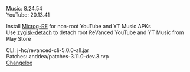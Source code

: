 Music: 8.24.54  
YouTube: 20.13.41  

Install [Microg-RE](https://github.com/WSTxda/MicroG-RE/releases/latest) for non-root YouTube and YT Music APKs  
Use [zygisk-detach](https://github.com/j-hc/zygisk-detach) to detach root ReVanced YouTube and YT Music from Play Store
  
CLI: j-hc/revanced-cli-5.0.0-all.jar  
Patches: anddea/patches-3.11.0-dev.3.rvp  
[Changelog](https://github.com/anddea/revanced-patches/releases/tag/v3.11.0-dev.3)  
